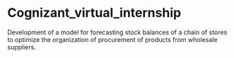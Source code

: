 # Cognizant_virtual_internship
Development of a model for forecasting stock balances of a chain of stores to optimize the organization of procurement of products from wholesale suppliers.
